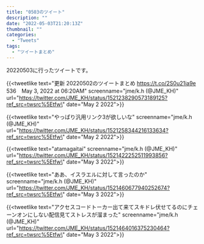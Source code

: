```yaml
---
title: "0503のツイート"
description: ""
date: "2022-05-03T21:20:13Z"
thumbnail: ""
categories:
  - "Tweets"
tags:
  - "ツイートまとめ"
---
```

20220503に行ったツイートです。
<!--more-->
{{<tweetlike text=\"更新 20220502のツイートまとめ https://t.co/2S0u21ia9e 536　May 3, 2022 at 06:20AM\" screenname=\"jme/k.h (@JME_KH)\" url=\"https://twitter.com/JME_KH/status/1521238290573189125?ref_src=twsrc%5Etfw\" date=\"May 2 2022\">}}

{{<tweetlike text=\"やっぱり汎用リンク3が欲しいな\" screenname=\"jme/k.h (@JME_KH)\" url=\"https://twitter.com/JME_KH/status/1521258344216133634?ref_src=twsrc%5Etfw\" date=\"May 2 2022\">}}

{{<tweetlike text=\"atamagaitai\" screenname=\"jme/k.h (@JME_KH)\" url=\"https://twitter.com/JME_KH/status/1521422252511993856?ref_src=twsrc%5Etfw\" date=\"May 3 2022\">}}

{{<tweetlike text=\"ああ、イスラエルに対して言ったのか\" screenname=\"jme/k.h (@JME_KH)\" url=\"https://twitter.com/JME_KH/status/1521460677940252674?ref_src=twsrc%5Etfw\" date=\"May 3 2022\">}}

{{<tweetlike text=\"アクセスコードトーカー出て来てスキドレ伏せてるのにチェーンオンにしない配信見てストレスが溜まった\" screenname=\"jme/k.h (@JME_KH)\" url=\"https://twitter.com/JME_KH/status/1521464016375230464?ref_src=twsrc%5Etfw\" date=\"May 3 2022\">}}


